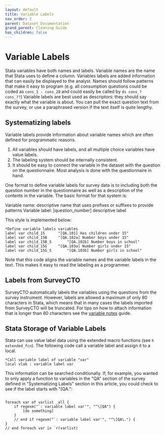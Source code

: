 ```yaml
---
layout: default
title: Variable Labels
nav_order: 2
parent: Dataset Documentation
grand_parent: Cleaning Guide
has_children: false
---
```


# Variable Labels
Stata variables have both names and labels. Variable names are the name that Stata uses to define a column. Variables labels are added information that can easily be displayed to the analyst. Names should follow patterns that make it easy to program (e.g. all consumption questions could be coded as `cons_1 - cons_20` and could easily be called by `ds cons_? cons_??`) Variable labels are best used as descriptors: they should say exactly what the variable is about. You can pull the exact question text from the survey, or use a paraphrased version if the text itself is quite lengthy. 

## Systematizing labels
Variable labels provide information about variable names which are often defined for programmatic reasons. 
1.	All variables should have labels, and all multiple choice variables have value labels.
1.	The labeling system should be internally consistent.
1.	It should be easy to connect the variable in the dataset with the question on the questionnaire. Most analysis is done with the questionnaire in hand.

One format to define variable labels for survey data is to including both the question number in the questionnaire as well as a description of the contents in the variable. The basic format for that system is:

<div class="code-example" markdown="1">
Variable name: descriptive name that uses prefixes or suffixes to provide patterns
Variable label: [question_number] descriptive label
</div>

This style is implemented below: 
```
*Define variable labels variables
label var child_15		"[QA.101] Has children under 15"
label var child_15B		"[QA.102a] Number boys under 15"
label var child_15B_S		"[QA.102b] Number boys in school"
label var child_15G		"[QA.103a] Number girls under 15"
label var child_15G_S		"[QA.103b] Number girls in school"
```
Note that this code aligns the variable names and the variable labels in the text. This makes it easy to read the labeling as a programmer.

## Labels from SurveyCTO
SurveyCTO automatically labels the variables using the questions from the survey instrument. However, labels are allowed a maximum of only 80 characters in Stata, which means that in many cases the labels imported from SurveyCTO will be truncated.  For tips on how to attach information that is longer than 80 characters see the [variable notes](https://povertyaction.github.io/guides/cleaning/documentation/variablenotes/) guide.

## Stata Storage of Variable Labels
Stata can use value label data using the extended macro functions (see `h extended_fcn`). The following code call a variable label and assign it to a local.
```
*Call variable label of variable "var"
local vlab : variable label var
```
This information can be searched conditionally. If, for example, you wanted to only apply a function to variables in the "QA" section of the survey defined in "Systematizing Labels" section in this article, you could check to see if the label starts with "[QA.":
```

foreach var of varlist _all {
	if regexm("`: variable label var'", "^\[QA") {
		[do something]
	}
	// end if regexm("`: variable label var'", "^\[QA\.") {
}
// end foreach var in `r(varlist)
```
